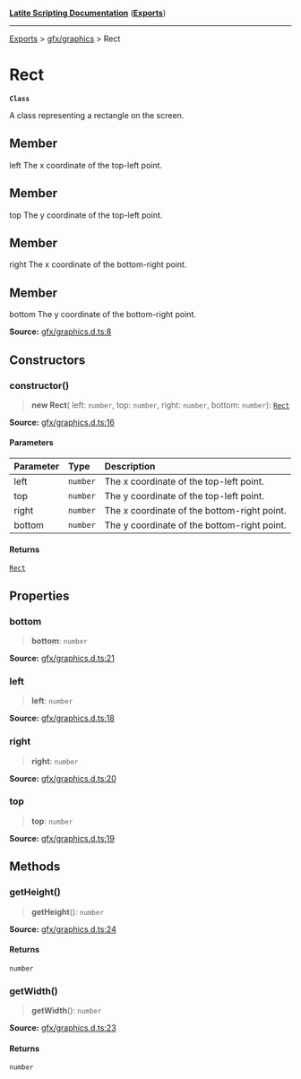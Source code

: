 [**Latite Scripting Documentation**](../../README.md) ([**Exports**](../../exports.md))

---

[Exports](../../exports.md) > [gfx/graphics](../index.md) > Rect

# Rect

**`Class`**

A class representing a rectangle on the screen.

## Member

left The x coordinate of the top-left point.

## Member

top The y coordinate of the top-left point.

## Member

right The x coordinate of the bottom-right point.

## Member

bottom The y coordinate of the bottom-right point.

**Source:** [gfx/graphics.d.ts:8](https://github.com/LatiteScripting/latitescripting.github.io/blob/a89f467/definitions/gfx/graphics.d.ts#L8)

## Constructors

### constructor()

> **new Rect**(
> left: `number`,
> top: `number`,
> right: `number`,
> bottom: `number`): [`Rect`](class.Rect.md)

**Source:** [gfx/graphics.d.ts:16](https://github.com/LatiteScripting/latitescripting.github.io/blob/a89f467/definitions/gfx/graphics.d.ts#L16)

#### Parameters

| Parameter | Type     | Description                                 |
| :-------- | :------- | :------------------------------------------ |
| left      | `number` | The x coordinate of the top-left point.     |
| top       | `number` | The y coordinate of the top-left point.     |
| right     | `number` | The x coordinate of the bottom-right point. |
| bottom    | `number` | The y coordinate of the bottom-right point. |

#### Returns

[`Rect`](class.Rect.md)

## Properties

### bottom

> **bottom**: `number`

**Source:** [gfx/graphics.d.ts:21](https://github.com/LatiteScripting/latitescripting.github.io/blob/a89f467/definitions/gfx/graphics.d.ts#L21)

### left

> **left**: `number`

**Source:** [gfx/graphics.d.ts:18](https://github.com/LatiteScripting/latitescripting.github.io/blob/a89f467/definitions/gfx/graphics.d.ts#L18)

### right

> **right**: `number`

**Source:** [gfx/graphics.d.ts:20](https://github.com/LatiteScripting/latitescripting.github.io/blob/a89f467/definitions/gfx/graphics.d.ts#L20)

### top

> **top**: `number`

**Source:** [gfx/graphics.d.ts:19](https://github.com/LatiteScripting/latitescripting.github.io/blob/a89f467/definitions/gfx/graphics.d.ts#L19)

## Methods

### getHeight()

> **getHeight**(): `number`

**Source:** [gfx/graphics.d.ts:24](https://github.com/LatiteScripting/latitescripting.github.io/blob/a89f467/definitions/gfx/graphics.d.ts#L24)

#### Returns

`number`

### getWidth()

> **getWidth**(): `number`

**Source:** [gfx/graphics.d.ts:23](https://github.com/LatiteScripting/latitescripting.github.io/blob/a89f467/definitions/gfx/graphics.d.ts#L23)

#### Returns

`number`
